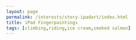 ```yaml
---
layout: page
permalink: /interests/story-ipadart/index.html
title: iPad Fingerpaintings
tags: [climbing,riding,ice cream,smoked salmon]
---
```



